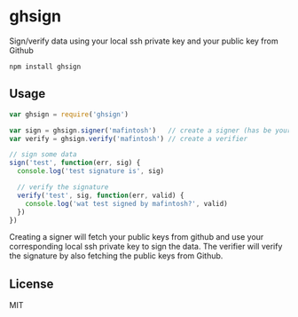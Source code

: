 # ghsign

Sign/verify data using your local ssh private key and your public key from Github

```
npm install ghsign
```

## Usage

``` js
var ghsign = require('ghsign')

var sign = ghsign.signer('mafintosh')   // create a signer (has be your own Github username)
var verify = ghsign.verify('mafintosh') // create a verifier

// sign some data
sign('test', function(err, sig) {
  console.log('test signature is', sig)

  // verify the signature
  verify('test', sig, function(err, valid) {
    console.log('wat test signed by mafintosh?', valid)
  })
})
```

Creating a signer will fetch your public keys from github and use your
corresponding local ssh private key to sign the data. The verifier will verify the signature by also fetching the public keys from Github.

## License

MIT